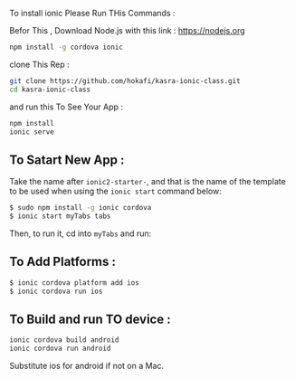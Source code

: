 To install ionic Please Run THis Commands :

Befor This , Download Node.js with this link : 
https://nodejs.org

```bash
npm install -g cordova ionic
```

clone This Rep :
```bash
git clone https://github.com/hokafi/kasra-ionic-class.git
cd kasra-ionic-class
```

and run this To See Your App  :
```bash
npm install 
ionic serve
```

## To Satart New App :

Take the name after `ionic2-starter-`, and that is the name of the template to be used when using the `ionic start` command below:

```bash
$ sudo npm install -g ionic cordova
$ ionic start myTabs tabs
```

Then, to run it, cd into `myTabs` and run:
## To Add Platforms :
```bash
$ ionic cordova platform add ios
$ ionic cordova run ios
```

## To Build and run TO device :
```bash
ionic cordova build android 
ionic cordova run android 
```
Substitute ios for android if not on a Mac.

